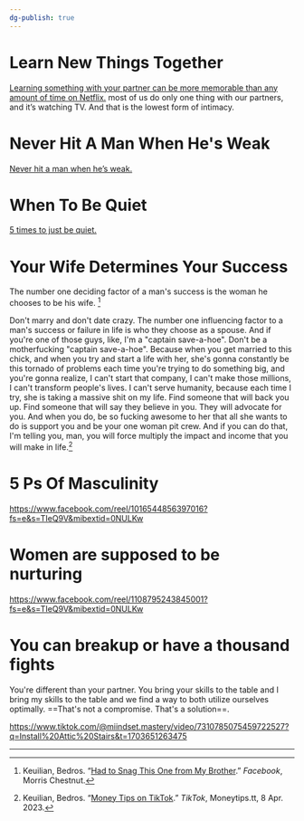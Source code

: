 ```yaml
---
dg-publish: true
---
```


# Learn New Things Together

[Learning something with your partner can be more memorable than any amount of time on Netflix.](https://www.facebook.com/reel/953819642732023?fs=e&s=TIeQ9V&mibextid=0NULKw) most of us do only one thing with our partners, and it’s watching TV. And that is the lowest form of intimacy.

# Never Hit A Man When He's Weak
[Never hit a man when he’s weak.](https://www.facebook.com/reel/863543241424466?fs=e&s=TIeQ9V&mibextid=0NULKw)

# When To Be Quiet
[5 times to just be quiet.](https://www.facebook.com/reel/863543241424466?fs=e&s=TIeQ9V&mibextid=0NULKw)

# Your Wife Determines Your Success
The number one deciding factor of a man's success is the woman he chooses to be his wife. [^1]

Don't marry and don't date crazy. The number one influencing factor to a man's success or failure in life is who they choose as a spouse. And if you're one of those guys, like, I'm a "captain save-a-hoe". Don't be a motherfucking "captain save-a-hoe". Because when you get married to this chick, and when you try and start a life with her, she's gonna constantly be this tornado of problems each time you're trying to do something big, and you're gonna realize, I can't start that company, I can't make those millions, I can't transform people's lives. I can't serve humanity, because each time I try, she is taking a massive shit on my life. Find someone that will back you up. Find someone that will say they believe in you. They will advocate for you. And when you do, be so fucking awesome to her that all she wants to do is support you and be your one woman pit crew. And if you can do that, I'm telling you, man, you will force multiply the impact and income that you will make in life.[^2]

# 5 Ps Of Masculinity

https://www.facebook.com/reel/1016544856397016?fs=e&s=TIeQ9V&mibextid=0NULKw

# Women are supposed to be nurturing

https://www.facebook.com/reel/1108795243845001?fs=e&s=TIeQ9V&mibextid=0NULKw

# You can breakup or have a thousand fights

You're different than your partner. You bring your skills to the table and I bring my skills to the table and we find a way to both utilize ourselves optimally. ==That's not a compromise. That's a solution==.

https://www.tiktok.com/@miindset.mastery/video/7310785075459722527?q=Install%20Attic%20Stairs&t=1703651263475

---
[^1]: Keuilian, Bedros. “[Had to Snag This One from My Brother](https://www.facebook.com/reel/1664538160667777?fs=e&s=TIeQ9V&mibextid=0NULKw).” _Facebook_, Morris Chestnut.
[^2]: Keuilian, Bedros. “[Money Tips on TikTok](https://www.tiktok.com/@moneytips.tt/video/7219639794559732998).” _TikTok_, Moneytips.tt, 8 Apr. 2023.
